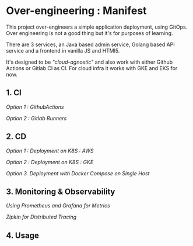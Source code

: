 
# Over-engineering : Manifest

This project over-engineers a simple application deployment, using GitOps.
Over engineering is not a good thing but it's for purposes of learning.

There are 3 services, an Java based admin service, Golang based API service and a frontend in vanilla JS and HTMl5.

It's designed to be _"cloud-agnostic"_ and also work with either Github Actions or Gitlab CI as CI. For cloud infra it works with GKE and EKS for now.

## 1. CI 


_Option 1 : GithubActions_


_Option 2 : Gitlab Runners_


## 2. CD

_Option 1 : Deployment on K8S : AWS_


_Option 2 : Deployment on K8S : GKE_


_Option 3. Deployment with Docker Compose on Single Host_


## 3. Monitoring & Observability

_Using Prometheus and Grafana for Metrics_


_Zipkin for Distributed Tracing_


## 4. Usage



